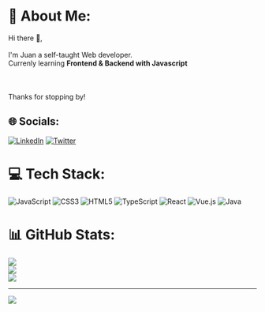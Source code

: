 

<!--
**jcortes009/jcortes009** is a ✨ _special_ ✨ repository because its `README.md` (this file) appears on your GitHub profile.

Here are some ideas to get you started:

- 🔭 I’m currently working on ...
- 🌱 I’m currently learning ...
- 👯 I’m looking to collaborate on ...
- 🤔 I’m looking for help with ...
- 💬 Ask me about ...
- 📫 How to reach me: ...
- 😄 Pronouns: ...
- ⚡ Fun fact: ...
- [![Instagram](https://img.shields.io/badge/Instagram-%23E4405F.svg?logo=Instagram&logoColor=white)](https://instagram.com/@jcortes209)
-->
# 💫 About Me:
Hi there 👋,  <br><br>I'm Juan a self-taught Web developer.<br>Currenly learning **Frontend & Backend with Javascript**<br><br><br><br>Thanks for stopping by!


## 🌐 Socials:
 [![LinkedIn](https://img.shields.io/badge/LinkedIn-%230077B5.svg?logo=linkedin&logoColor=white)](https://linkedin.com/in/https://www.linkedin.com/in/juan-pablo-cortes/) [![Twitter](https://img.shields.io/badge/Twitter-%231DA1F2.svg?logo=Twitter&logoColor=white)](https://twitter.com/@jcortes209) 

# 💻 Tech Stack:
![JavaScript](https://img.shields.io/badge/javascript-%23323330.svg?style=for-the-badge&logo=javascript&logoColor=%23F7DF1E) ![CSS3](https://img.shields.io/badge/css3-%231572B6.svg?style=for-the-badge&logo=css3&logoColor=white) ![HTML5](https://img.shields.io/badge/html5-%23E34F26.svg?style=for-the-badge&logo=html5&logoColor=white) ![TypeScript](https://img.shields.io/badge/typescript-%23007ACC.svg?style=for-the-badge&logo=typescript&logoColor=white) ![React](https://img.shields.io/badge/react-%2320232a.svg?style=for-the-badge&logo=react&logoColor=%2361DAFB) ![Vue.js](https://img.shields.io/badge/vuejs-%2335495e.svg?style=for-the-badge&logo=vuedotjs&logoColor=%234FC08D) ![Java](https://img.shields.io/badge/java-%23ED8B00.svg?style=for-the-badge&logo=java&logoColor=white)
# 📊 GitHub Stats:
![](https://github-readme-stats.vercel.app/api?username=jcortes009&theme=gruvbox&hide_border=false&include_all_commits=false&count_private=false)<br/>
![](https://github-readme-streak-stats.herokuapp.com/?user=jcortes009&theme=gruvbox&hide_border=false)<br/>
![](https://github-readme-stats.vercel.app/api/top-langs/?username=jcortes009&theme=gruvbox&hide_border=false&include_all_commits=false&count_private=false&layout=compact)

---
[![](https://visitcount.itsvg.in/api?id=jcortes009&icon=0&color=0)](https://visitcount.itsvg.in)

<!-- Proudly created with GPRM ( https://gprm.itsvg.in ) -->
